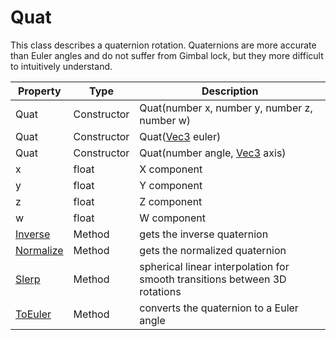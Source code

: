 # Quat

This class describes a quaternion rotation. Quaternions are more accurate than Euler angles and do not suffer from Gimbal lock, but they more difficult to intuitively understand.

| Property | Type | Description |
|---|---|---|
| Quat | Constructor | Quat(number x, number y, number z, number w) |
| Quat | Constructor | Quat([Vec3](Vec3.md) euler) |
| Quat | Constructor | Quat(number angle, [Vec3](Vec3.md) axis) |
| x | float | X component |
| y | float | Y component |
| z | float | Z component |
| w | float | W component |
| [Inverse](Quat_Inverse.md) | Method | gets the inverse quaternion |
| [Normalize](Quat_Normalize.md) | Method | gets the normalized quaternion |
| [Slerp](Quat_Slerp.md) | Method | spherical linear interpolation for smooth transitions between 3D rotations |
| [ToEuler](Quat_ToEuler.md) | Method | converts the quaternion to a Euler angle |
